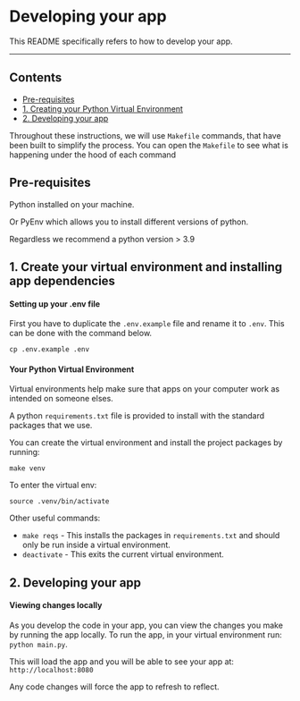 # Developing your app

This README specifically refers to how to develop your app.

---

## Contents

- [Pre-requisites](#pre-requisites)
- [1. Creating your Python Virtual Environment](#1-create-your-virtual-environment-and-installing-app-dependencies)
- [2. Developing your app](#2-developing-your-app)

Throughout these instructions, we will use `Makefile` commands, that have been built to simplify the process. You can open the `Makefile` to see what is happening under the hood of each command

## Pre-requisites
Python installed on your machine.

Or PyEnv which allows you to install different versions of python.

Regardless we recommend a python version > 3.9


## 1. Create your virtual environment and installing app dependencies

#### Setting up your .env file

First you have to duplicate the `.env.example` file and rename it to `.env`. This can be done with the command below.

```
cp .env.example .env
```

#### Your Python Virtual Environment

Virtual environments help make sure that apps on your computer work as intended on someone elses.

A python `requirements.txt` file is provided to install with the standard packages that we use.

You can create the virtual environment and install the project packages by running:

```
make venv
```

To enter the virtual env:

```
source .venv/bin/activate
```

Other useful commands:

- `make reqs` - This installs the packages in `requirements.txt` and should only be run inside a virtual environment.
- `deactivate` - This exits the current virtual environment.

## 2. Developing your app

#### Viewing changes locally

As you develop the code in your app, you can view the changes you make by running the app locally. To run the app, in your virtual environment run: `python main.py`.

This will load the app and you will be able to see your app at: `http://localhost:8080`

Any code changes will force the app to refresh to reflect.
